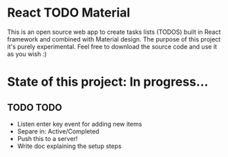 # React TODO Material

This is an open source web app to create tasks lists (TODOS) built in React framework and combined with Material design. The purpose of this project it's purely experimental. Feel free to download the source code and use it as you wish :)

# State of this project: In progress...

## TODO TODO

+ Listen enter key event for adding new items
+ Separe in: Active/Completed
+ Push this to a server!
+ Write doc explaining the setup steps
